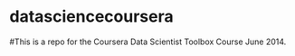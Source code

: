 datasciencecoursera
===================
#This is a repo for the Coursera Data Scientist Toolbox Course June 2014.
